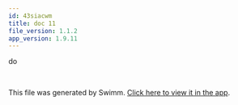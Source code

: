 ```yaml
---
id: 43siacwm
title: doc 11
file_version: 1.1.2
app_version: 1.9.11
---
```


do

<br/>

This file was generated by Swimm. [Click here to view it in the app](https://swimm-web-app.web.app/repos/Z2l0aHViJTNBJTNBTm9hUmVwbyUzQSUzQU5vYW96ZXI=/docs/43siacwm).

